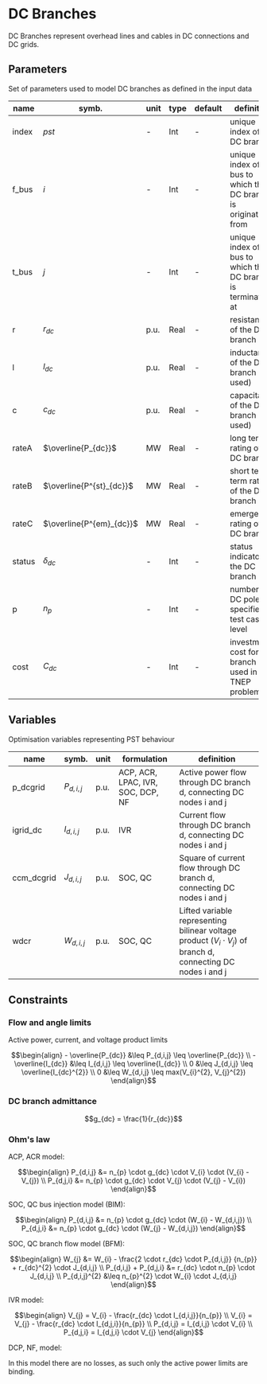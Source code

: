 # DC Branches 

DC Branches represent overhead lines and cables in DC connections and DC grids.

## Parameters

Set of parameters used to model DC branches as defined in the input data

| name          | symb.                     | unit  | type      | default  | definition                                                           |
|---------------|---------------------------|-------|-----------|----------|----------------------------------------------------------------------|
| index         | $pst$                     | -     | Int       | -        | unique index of the DC branch                                  |
| f_bus         | $i$                       | -     | Int       | -        | unique index of the bus to which the DC branch is originating from |
| t_bus         | $j$                       | -     | Int       | -        | unique index of the bus to which the DC branch is terminating at |
| r             | $r_{dc}$                  | p.u.  | Real      | -        | resistance of the DC branch |
| l             | $l_{dc}$                  | p.u.  | Real      | -        | inductance of the DC branch (not used) |
| c             | $c_{dc}$                  | p.u.  | Real      | -        | capacitance of the DC branch (not used)|
| rateA         | $\overline{P_{dc}}$       | MW    | Real      | -        | long term rating of the DC branch |
| rateB         | $\overline{P^{st}_{dc}}$  | MW    | Real      | -        | short term term rating of the DC branch |
| rateC         | $\overline{P^{em}_{dc}}$  | MW    | Real      | -        | emergency rating of the DC branch |
| status        | $\delta_{dc}$             | -     | Int       | -        | status indicator of the DC branch |
| p             | $n_{p}$                   | -     | Int       | -        | number of DC poles, specified at test case level |
| cost          | $C_{dc}$                  | -     | Int       | -        | investment cost for DC branch used in TNEP problems  |



## Variables

Optimisation variables representing PST behaviour

| name          | symb.                 | unit  | formulation                       | definition                                                                 |
|---------------|-----------------------|-------|-----------------------------------|----------------------------------------------------------------------------|  
| p_dcgrid      |$P_{d,i,j}$            | p.u.  | ACP, ACR, LPAC, IVR, SOC, DCP, NF | Active power flow through DC branch d, connecting DC nodes i and j |
| igrid_dc      |$I_{d,i,j}$            | p.u.  | IVR                               | Current flow through DC branch d, connecting DC nodes i and j |
| ccm_dcgrid    |$J_{d,i,j}$            | p.u.  | SOC, QC                           | Square of current flow through DC branch d, connecting DC nodes i and j |
| wdcr          |$W_{d,i,j}$            | p.u.  | SOC, QC                           | Lifted variable representing bilinear voltage product ($V_{i} \cdot V_{j}$) of branch d, connecting DC nodes i and j |

## Constraints

### Flow and angle limits

Active power, current, and voltage product limits
```math
\begin{align}
- \overline{P_{dc}} &\leq P_{d,i,j} \leq \overline{P_{dc}} \\
- \overline{I_{dc}} &\leq I_{d,i,j} \leq \overline{I_{dc}} \\
0 &\leq J_{d,i,j} \leq \overline{I_{dc}^{2}}  \\
0 &\leq W_{d,i,j} \leq max(V_{i}^{2}, V_{j}^{2})
\end{align}
```

### DC branch admittance

```math
g_{dc} = \frac{1}{r_{dc}}
```
### Ohm's law
ACP, ACR model:

```math
\begin{align}
P_{d,i,j} &= n_{p} \cdot g_{dc} \cdot V_{i} \cdot (V_{i} - V_{j}) \\
P_{d,j,i} &= n_{p} \cdot g_{dc} \cdot V_{j} \cdot (V_{j} - V_{i}) 
\end{align}
```

SOC, QC bus injection model (BIM):
```math
\begin{align}
P_{d,i,j} &= n_{p} \cdot g_{dc} \cdot (W_{i} - W_{d,i,j}) \\
P_{d,j,i} &= n_{p} \cdot g_{dc} \cdot (W_{j} - W_{d,i,j})
\end{align}
```

SOC, QC branch flow model (BFM):
```math
\begin{align}
W_{j} &= W_{i} - \frac{2 \cdot r_{dc} \cdot P_{d,i,j}} {n_{p}} + r_{dc}^{2} \cdot J_{d,i,j}  \\
P_{d,i,j} + P_{d,j,i} &= r_{dc} \cdot n_{p} \cdot J_{d,i,j} \\
P_{d,i,j}^{2} &\leq  n_{p}^{2} \cdot W_{i} \cdot   J_{d,i,j} 
\end{align}
```
IVR model:

```math
\begin{align}
V_{j} = V_{i} - \frac{r_{dc} \cdot I_{d,i,j}}{n_{p}} \\
V_{i} = V_{j} - \frac{r_{dc} \cdot I_{d,j,i}}{n_{p}} \\
P_{d,i,j} = I_{d,i,j} \cdot V_{i}  \\
P_{d,j,i} = I_{d,j,i} \cdot V_{j} 
\end{align}
```

DCP, NF, model:

In this model there are no losses, as such only the active power limits are binding.


